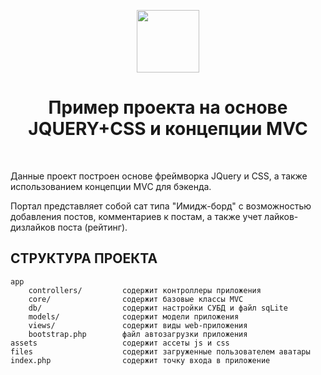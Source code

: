 <p align="center">
    <a href="https://github.com/yiisoft" target="_blank">
        <img src="https://avatars0.githubusercontent.com/u/993323" height="100px">
    </a>
    <h1 align="center">Пример проекта на основе JQUERY+CSS и концепции MVC</h1>
    <br>
</p>

Данные проект построен основе фреймворка JQuery и CSS, а также использованием концепции MVC для бэкенда.

Портал представляет собой сат типа "Имидж-борд" с возможностью добавления постов, комментариев к постам,
а также учет лайков-дизлайков поста (рейтинг).


СТРУКТУРА ПРОЕКТА
-------------------

```
app
    controllers/         содержит контроллеры приложения
    core/                содержит базовые классы MVC
    db/                  содержит настройки СУБД и файл sqLite
    models/              содержит модели приложения
    views/               содержит виды web-приложения
    bootstrap.php        файл автозагрузки приложения
assets                   содержит ассеты js и css
files                    содержит загруженные пользователем аватары
index.php                содержит точку входа в приложение
    
```
